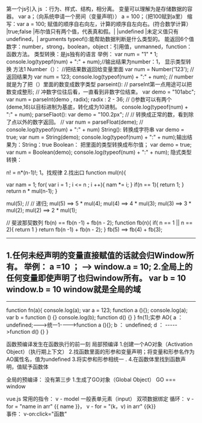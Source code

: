 <script>
	document.writeln("hello word")	 
</script>
第一个js引入
js ：行为、样式、结构，相分离。
变量可以理解为是存储数据的容器。
var a；（向系统申请一个房间（变量声明））
a = 100；（把100赋到a里）
缩写：var a = 100;
赋值的顺序自右向左，计算的顺序自左向右。(符合数学计算）
|true;false  |布尔值只有两个值，代表真和假。|
|undefined  |未定义值只有undefined，|
arguments
typeof():能帮助数据判断是什么类型的。
能返回6个值
数字：number，strong，boolean，object：引用值，unmanned，function：函数方法。
类型转换：是js独有的语言
举例：
var num = "1" * 1;
console.log(typepf(num) + ":" + num);//输出结果为number：1，
显示类型转换
方法1
Number（）：
//把结果数返回给变量里面 
var num = Number('123');
// 返回结果为 var num = 123;
console.log(typeof(num) + ":" + num);
// number就是为了把（）里面的数变成数字类型
parseint():
// parseInt第一点用途可以把数变成整形;
// 冲数字位往后看，一直看到非数字位结束。
var demo = "101abc";
var  num = parseInt(demo , radix); radix : 2 - 36;
// ()参数可以有两个 (deme,16)以目标进制为基底，转化成为10进制。
console.log(typeof(num) + ":" + num);
parseFlaot():
var demo = "100.2px";
// // 转换成正常的数，看到除了点以外的数字返回。
// var num = parseFloat(deme);
// console.log(typeof(num) + ":" + num)
String():
转换成字符串
var demo = true;
var num = String(demo);
console.log(typeof(num) + ":" + num);输出结果为：String：true
Boolean：
把里面的类型转换成布尔值；
var demo = true;
var num = Boolean(demo);
console.log(typeof(num) + ":" + num);
隐式类型转换：













n! = n*(n-1)!;
1。找规律
2.找出口
function mul(n){

var nam = 1;
for( var i = 1 ; i <= n ; i ++){
 nam *= i;
 }
if(n == 1){
return 1;
}
 return  n * mul(n-1);
 }

mul(5);
// // 递归;
mul(5) ==> 5 * mul(4);
 mul(4) ==> 4 * mul(3);
mul(3) ==> 3 * mul(2);
 mul(2) ==> 2 * mul(1);


// 斐波那契数列
fb(n) == fb(n -1) + fb(n - 2);
function fb(n){
if( n == 1 || n == 2){
return 1
}
return fb(n -1) + fb(n - 2); 
}
fb(5) ==> fb(4) + fb(3);

-------------------------------------------
1.任何未经声明的变量直接赋值的话就会归Window所有。
举例：
a =10 ；
--> window.a = 10;
2.全局上的任何变量即使声明了也归window所有。
var b = 10
window.b = 10
window就是全局的域
--------------------------
-------------------------------------------
function fn(a){
console.log(a);
var a = 123;
function a (){};
console.log(a);
var b = function () {}
console.log(b);
function d()  {}
}
fn(1);实参
AO{
a ： undefined;--->统一1---->function a (){};
b ： undefined;
d ：                    ----->function d()  {}
}

函数预编译发生在函数执行的前一刻
局部预编译
1.创建一个AO对象（Activation Object）（执行期上下文）
2.找函数里面的形参和变量声明；将变量和形参名作为AO属性名，值为undefined
3.将实参和形参相统一 .
4.在函数体里找到函数声明，值赋予函数体

全局的预编译：
没有第三步
1.生成了GO对象（Global Object）
GO === window


vue.js
常用的指令：
v - model     一般表单元素（input）      双项数据绑定
循环：
       v - for = "name in arr"
                       {{  name }}，
       v - for = "(k，v) in arr"
			{{k}}  
事件：
	v-on:click="函数"

